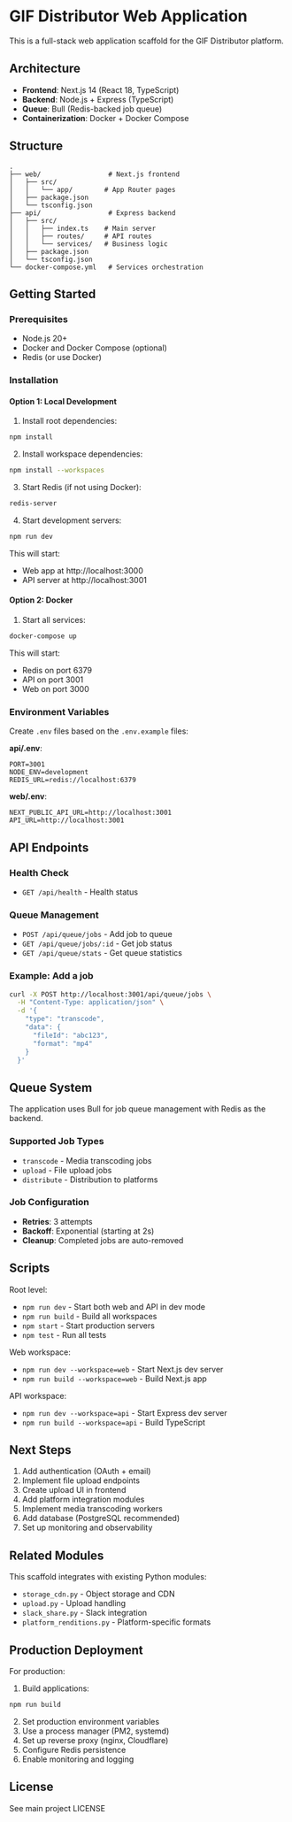 # GIF Distributor Web Application

This is a full-stack web application scaffold for the GIF Distributor platform.

## Architecture

- **Frontend**: Next.js 14 (React 18, TypeScript)
- **Backend**: Node.js + Express (TypeScript)
- **Queue**: Bull (Redis-backed job queue)
- **Containerization**: Docker + Docker Compose

## Structure

```
.
├── web/                 # Next.js frontend
│   ├── src/
│   │   └── app/        # App Router pages
│   ├── package.json
│   └── tsconfig.json
├── api/                 # Express backend
│   ├── src/
│   │   ├── index.ts    # Main server
│   │   ├── routes/     # API routes
│   │   └── services/   # Business logic
│   ├── package.json
│   └── tsconfig.json
└── docker-compose.yml   # Services orchestration
```

## Getting Started

### Prerequisites

- Node.js 20+
- Docker and Docker Compose (optional)
- Redis (or use Docker)

### Installation

#### Option 1: Local Development

1. Install root dependencies:
```bash
npm install
```

2. Install workspace dependencies:
```bash
npm install --workspaces
```

3. Start Redis (if not using Docker):
```bash
redis-server
```

4. Start development servers:
```bash
npm run dev
```

This will start:
- Web app at http://localhost:3000
- API server at http://localhost:3001

#### Option 2: Docker

1. Start all services:
```bash
docker-compose up
```

This will start:
- Redis on port 6379
- API on port 3001
- Web on port 3000

### Environment Variables

Create `.env` files based on the `.env.example` files:

**api/.env**:
```
PORT=3001
NODE_ENV=development
REDIS_URL=redis://localhost:6379
```

**web/.env**:
```
NEXT_PUBLIC_API_URL=http://localhost:3001
API_URL=http://localhost:3001
```

## API Endpoints

### Health Check
- `GET /api/health` - Health status

### Queue Management
- `POST /api/queue/jobs` - Add job to queue
- `GET /api/queue/jobs/:id` - Get job status
- `GET /api/queue/stats` - Get queue statistics

### Example: Add a job

```bash
curl -X POST http://localhost:3001/api/queue/jobs \
  -H "Content-Type: application/json" \
  -d '{
    "type": "transcode",
    "data": {
      "fileId": "abc123",
      "format": "mp4"
    }
  }'
```

## Queue System

The application uses Bull for job queue management with Redis as the backend.

### Supported Job Types

- `transcode` - Media transcoding jobs
- `upload` - File upload jobs
- `distribute` - Distribution to platforms

### Job Configuration

- **Retries**: 3 attempts
- **Backoff**: Exponential (starting at 2s)
- **Cleanup**: Completed jobs are auto-removed

## Scripts

Root level:
- `npm run dev` - Start both web and API in dev mode
- `npm run build` - Build all workspaces
- `npm start` - Start production servers
- `npm test` - Run all tests

Web workspace:
- `npm run dev --workspace=web` - Start Next.js dev server
- `npm run build --workspace=web` - Build Next.js app

API workspace:
- `npm run dev --workspace=api` - Start Express dev server
- `npm run build --workspace=api` - Build TypeScript

## Next Steps

1. Add authentication (OAuth + email)
2. Implement file upload endpoints
3. Create upload UI in frontend
4. Add platform integration modules
5. Implement media transcoding workers
6. Add database (PostgreSQL recommended)
7. Set up monitoring and observability

## Related Modules

This scaffold integrates with existing Python modules:
- `storage_cdn.py` - Object storage and CDN
- `upload.py` - Upload handling
- `slack_share.py` - Slack integration
- `platform_renditions.py` - Platform-specific formats

## Production Deployment

For production:

1. Build applications:
```bash
npm run build
```

2. Set production environment variables
3. Use a process manager (PM2, systemd)
4. Set up reverse proxy (nginx, Cloudflare)
5. Configure Redis persistence
6. Enable monitoring and logging

## License

See main project LICENSE
